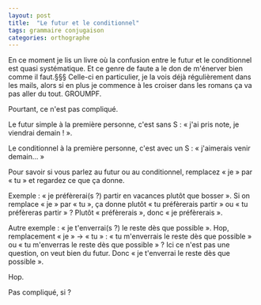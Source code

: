 ```yaml
---
layout: post
title:  "Le futur et le conditionnel"
tags: grammaire conjugaison
categories: orthographe
---
```


En ce moment je lis un livre où la confusion entre le futur et le conditionnel est quasi systématique. Et ce genre de faute a le don de m'énerver bien comme il faut.§§§ Celle-ci en particulier, je la vois déjà régulièrement dans les mails, alors si en plus je commence à les croiser dans les romans ça va pas aller du tout. GROUMPF.

Pourtant, ce n'est pas compliqué.

Le futur simple à la première personne, c'est sans S : « j'ai pris note, je viendrai demain ! ».

Le conditionnel à la première personne, c'est avec un S : « j'aimerais venir demain… »

Pour savoir si vous parlez au futur ou au conditionnel, remplacez « je » par « tu » et regardez ce que ça donne.

Exemple : « je préfèrerai(s ?) partir en vacances plutôt que bosser ». Si on remplace « je » par « tu », ça donne plutôt « tu préfèrerais partir » ou « tu préfèreras partir » ? Plutôt « préfèrerais », donc « je préfèrerais ».

Autre exemple : « je t'enverrai(s ?) le reste dès que possible ». Hop, remplacement « je » -> « tu » : « tu m'enverrais le reste dès que possible » ou « tu m'enverras le reste dès que possible » ? Ici ce n'est pas une question, on veut bien du futur. Donc « je t'enverrai le reste dès que possible ».

Hop.

Pas compliqué, si ?
